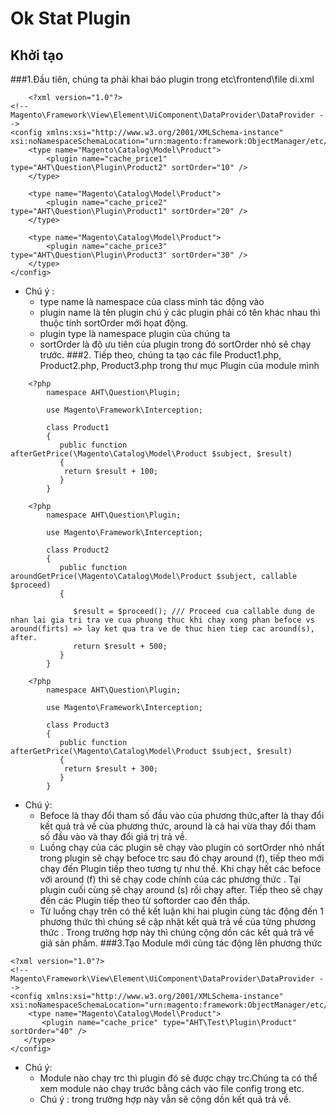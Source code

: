 # Ok Stat Plugin
## Khởi tạo 
###1.Đầu tiên, chúng ta phải khai báo plugin trong etc\frontend\file di.xml 
```
	<?xml version="1.0"?>
<!-- Magento\Framework\View\Element\UiComponent\DataProvider\DataProvider -->
<config xmlns:xsi="http://www.w3.org/2001/XMLSchema-instance" xsi:noNamespaceSchemaLocation="urn:magento:framework:ObjectManager/etc/config.xsd">
    <type name="Magento\Catalog\Model\Product">
        <plugin name="cache_price1" type="AHT\Question\Plugin\Product2" sortOrder="10" />
    </type>

    <type name="Magento\Catalog\Model\Product">
        <plugin name="cache_price2" type="AHT\Question\Plugin\Product1" sortOrder="20" />
    </type>

    <type name="Magento\Catalog\Model\Product">
        <plugin name="cache_price3" type="AHT\Question\Plugin\Product3" sortOrder="30" />
    </type>
</config>
```
- Chú ý : 
	+ type name là namespace của class mình tác động  vào 
	+ plugin name là tên plugin chú ý các plugin phải có tên khác nhau thì thuộc tính sortOrder mới họat động.
	+ plugin type là namespace plugin của chúng ta
	+ sortOrder là độ ưu tiên của plugin trong đó sortOrder nhỏ sẽ chạy trước.
###2. Tiếp theo, chúng ta tạo các file Product1.php, Product2.php, Product3.php trong thư mục Plugin của module mình
```
	<?php
		namespace AHT\Question\Plugin;

		use Magento\Framework\Interception;

		class Product1
		{
		   public function afterGetPrice(\Magento\Catalog\Model\Product $subject, $result)
		   {
		    return $result + 100;
		   }
		}
```
```
	<?php
		namespace AHT\Question\Plugin;

		use Magento\Framework\Interception;

		class Product2
		{
		   public function aroundGetPrice(\Magento\Catalog\Model\Product $subject, callable $proceed)
		   {

		      $result = $proceed(); /// Proceed cua callable dung de nhan lai gia tri tra ve cua phuong thuc khi chay xong phan befoce vs around(firts) => lay ket qua tra ve de thuc hien tiep cac around(s), after.
		      return $result + 500;
		   }
		}
```
```
	<?php
		namespace AHT\Question\Plugin;

		use Magento\Framework\Interception;

		class Product3
		{
		   public function afterGetPrice(\Magento\Catalog\Model\Product $subject, $result)
		   {
		    return $result + 300;
		   }
		}
```
- Chú ý:
	+ Befoce là thay đổi tham số đầu vào của phương thức,after là thay đổi kết quả trả về của phương thức, around là cả hai vừa thay đổi tham số đầu vào và thay đổi giá trị trả về.
	+ Luồng chạy của các plugin sẽ chạy vào plugin có sortOrder nhỏ nhất trong plugin sẽ chạy befoce trc sau đó chạy around (f), tiếp theo mới chạy đến Plugin tiếp theo tương tự như thế. Khi chạy hết các befoce với around (f) thì sẽ chạy code chính của các phương thức . Tại plugin cuối cùng sẽ chạy around (s) rồi chạy after. Tiếp theo sẽ chạy đến các Plugin tiếp theo từ softorder cao đến thấp.
	+ Từ luồng chạy trên có thể kết luận khi hai plugin cùng tác động đến 1 phương thức thì chúng sẽ cập nhật kết quả trả về của từng phương thức . Trong trường
 hợp này thì chúng cộng dồn các kết quả trả về giá sản phầm.
 ###3.Tạo Module mới cùng tác động lên phương thức 
```
<?xml version="1.0"?>
<!-- Magento\Framework\View\Element\UiComponent\DataProvider\DataProvider -->
<config xmlns:xsi="http://www.w3.org/2001/XMLSchema-instance" xsi:noNamespaceSchemaLocation="urn:magento:framework:ObjectManager/etc/config.xsd">
    <type name="Magento\Catalog\Model\Product">
       <plugin name="cache_price" type="AHT\Test\Plugin\Product" sortOrder="40" />
   </type>
</config>
```
- Chú ý:
	+ Module nào chạy trc thì plugin đó sẽ được chạy trc.Chúng ta có thể xem module nào chạy trước bằng cách vào file config trong etc.
	+ Chú ý : trong trường hợp này vẫn sẽ cộng dồn kết quả trả về.